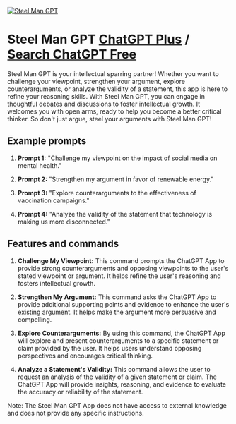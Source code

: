 
[![Steel Man GPT](https://files.oaiusercontent.com/file-QCc07rLxMVnZ7QtVngXu1s1I?se=2123-10-18T14%3A12%3A51Z&sp=r&sv=2021-08-06&sr=b&rscc=max-age%3D31536000%2C%20immutable&rscd=attachment%3B%20filename%3D1119aea3-6659-4585-bc74-4141c855ef50.png&sig=5fxBhRhPXu1o776ABpWcJKRpuxqrlefEXc1bTK7H0RA%3D)](https://chat.openai.com/g/g-bhAb8JZPi-steel-man-gpt)

# Steel Man GPT [ChatGPT Plus](https://chat.openai.com/g/g-bhAb8JZPi-steel-man-gpt) / [Search ChatGPT Free](https://gptcall.net/index.html#/?search=Steel%20Man%20GPT)

Steel Man GPT is your intellectual sparring partner! Whether you want to challenge your viewpoint, strengthen your argument, explore counterarguments, or analyze the validity of a statement, this app is here to refine your reasoning skills. With Steel Man GPT, you can engage in thoughtful debates and discussions to foster intellectual growth. It welcomes you with open arms, ready to help you become a better critical thinker. So don't just argue, steel your arguments with Steel Man GPT!

## Example prompts

1. **Prompt 1:** "Challenge my viewpoint on the impact of social media on mental health."

2. **Prompt 2:** "Strengthen my argument in favor of renewable energy."

3. **Prompt 3:** "Explore counterarguments to the effectiveness of vaccination campaigns."

4. **Prompt 4:** "Analyze the validity of the statement that technology is making us more disconnected."

## Features and commands

1. **Challenge My Viewpoint:** This command prompts the ChatGPT App to provide strong counterarguments and opposing viewpoints to the user's stated viewpoint or argument. It helps refine the user's reasoning and fosters intellectual growth.

2. **Strengthen My Argument:** This command asks the ChatGPT App to provide additional supporting points and evidence to enhance the user's existing argument. It helps make the argument more persuasive and compelling.

3. **Explore Counterarguments:** By using this command, the ChatGPT App will explore and present counterarguments to a specific statement or claim provided by the user. It helps users understand opposing perspectives and encourages critical thinking.

4. **Analyze a Statement's Validity:** This command allows the user to request an analysis of the validity of a given statement or claim. The ChatGPT App will provide insights, reasoning, and evidence to evaluate the accuracy or reliability of the statement.

Note: The Steel Man GPT App does not have access to external knowledge and does not provide any specific instructions.


